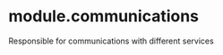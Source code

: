 module.communications
=========================

Responsible for communications with different services
